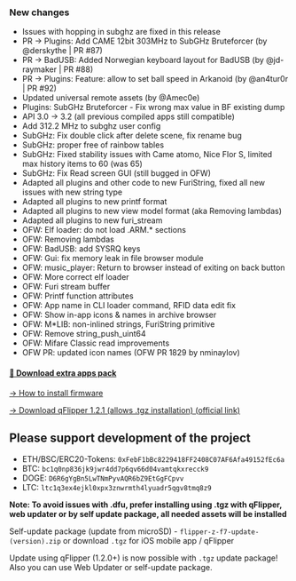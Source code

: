 ### New changes
* Issues with hopping in subghz are fixed in this release
* PR -> Plugins: Add CAME 12bit 303MHz to SubGHz Bruteforcer (by @derskythe | PR #87)
* PR -> BadUSB: Added Norwegian keyboard layout for BadUSB (by @jd-raymaker | PR #88)
* PR -> Plugins: Feature: allow to set ball speed in Arkanoid (by @an4tur0r | PR #92)
* Updated universal remote assets (by @Amec0e)
* Plugins: SubGHz Bruteforcer - Fix wrong max value in BF existing dump
* API 3.0 -> 3.2 (all previous compiled apps still compatible)
* Add 312.2 MHz to subghz user config
* SubGHz: Fix double click after delete scene, fix rename bug
* SubGHz: proper free of rainbow tables
* SubGHz: Fixed stability issues with Came atomo, Nice Flor S, limited max history items to 60 (was 65)
* SubGHz: Fix Read screen GUI (still bugged in OFW)
* Adapted all plugins and other code to new FuriString, fixed all new issues with new string type
* Adapted all plugins to new printf format
* Adapted all plugins to new view model format (aka Removing lambdas)
* Adapted all plugins to new furi_stream
* OFW: Elf loader: do not load .ARM.* sections
* OFW: Removing lambdas
* OFW: BadUSB: add SYSRQ keys
* OFW: Gui: fix memory leak in file browser module 
* OFW: music_player: Return to browser instead of exiting on back button
* OFW: More correct elf loader
* OFW: Furi stream buffer
* OFW: Printf function attributes
* OFW: App name in CLI loader command, RFID data edit fix 
* OFW: Show in-app icons & names in archive browser
* OFW: M*LIB: non-inlined strings, FuriString primitive
* OFW: Remove string_push_uint64
* OFW: Mifare Classic read improvements
* OFW PR: updated icon names (OFW PR 1829 by nminaylov)

#### [🎲 Download extra apps pack](https://download-directory.github.io/?url=https://github.com/UberGuidoZ/Flipper/tree/main/Applications/Unleashed)

[-> How to install firmware](https://github.com/DarkFlippers/unleashed-firmware/blob/dev/documentation/HowToInstall.md)

[-> Download qFlipper 1.2.1 (allows .tgz installation) (official link)](https://update.flipperzero.one/builds/qFlipper/1.2.1/)

## Please support development of the project
* ETH/BSC/ERC20-Tokens: `0xFebF1bBc8229418FF2408C07AF6Afa49152fEc6a`
* BTC: `bc1q0np836jk9jwr4dd7p6qv66d04vamtqkxrecck9`
* DOGE: `D6R6gYgBn5LwTNmPyvAQR6bZ9EtGgFCpvv`
* LTC: `ltc1q3ex4ejkl0xpx3znwrmth4lyuadr5qgv8tmq8z9`

**Note: To avoid issues with .dfu, prefer installing using .tgz with qFlipper, web updater or by self update package, all needed assets will be installed**

Self-update package (update from microSD) - `flipper-z-f7-update-(version).zip` or download `.tgz` for iOS mobile app / qFlipper

Update using qFlipper (1.2.0+) is now possible with `.tgz` update package! Also you can use Web Updater or self-update package.

